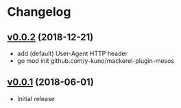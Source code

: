 # Changelog

## [v0.0.2](https://github.com/y-kuno/mackerel-plugin-mesos/compare/v0.0.1...v0.0.2) (2018-12-21)

* add (default) User-Agent HTTP header
* go mod init github.com/y-kuno/mackerel-plugin-mesos

## [v0.0.1](https://github.com/y-kuno/mackerel-plugin-mesos/releases/tag/v0.0.1) (2018-06-01)

* Initial release
